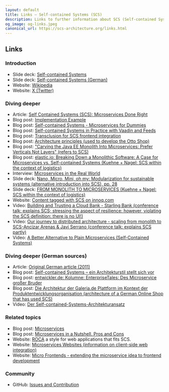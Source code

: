 ```yaml
---
layout: default
title: Links – Self-contained Systems (SCS)
description: Links to further information about SCS (Self-contained Systems)
og_image: og-links.jpeg
canonical_url: https://scs-architecture.org/links.html
---
```


Links
---
### Introduction
* Slide deck: [Self-contained Systems](https://scs-architecture.org/slidedeck/en/scs-infodeck-english.pdf)
* Slide deck: [Self-contained Systems (German)](https://scs-architecture.org/slidedeck/de/scs-infodeck-deutsch.pdf)
* Website: [Wikipedia](https://en.wikipedia.org/wiki/Self-contained_Systems)
* Website: [X (Twitter)](https://twitter.com/scsarchitecture)

### Diving deeper
* Article: [Self Contained Systems (SCS): Microservices Done Right](https://www.infoq.com/articles/scs-microservices-done-right)
* Blog post: [Implementation Example](https://blog.codecentric.de/en/2015/01/self-contained-systems-roca-complete-example-using-spring-boot-thymeleaf-bootstrap/)
* Blog post: [Self-contained Systems - Microservices for Dummies](https://dejanglozic.com/2016/01/04/self-contained-systems-microservices-for-dummies/)
* Blog post: [Self-contained Systems in Practice with Vaadin and Feeds](https://phauer.com/2018/self-contained-systems-vaadin-feeds/)
* Blog post: [Transclusion for SCS frontend integration](https://www.innoq.com/en/blog/transclusion/)
* Blog post: [Architecture principles (used to develop the Otto Shop)](https://www.otto.de/jobs/en/technology/techblog/blogpost/architecture-principles-2013-04-15.php)
* Blog post: ["Carving the Java EE Monolith Into Microservices: Prefer Verticals Not Layers" (refers to SCS)](https://blog.christianposta.com/microservices/carving-the-java-ee-monolith-into-microservices-perfer-verticals-not-layers/)
* Blog post: [elastic.io: Breaking Down a Monolithic Software: A Case for Microservices vs. Self-contained Systems (Kuehne + Nagel: SCS within the context of logistics)](https://www.elastic.io/integration-best-practices/breaking-down-monolith-microservices-and-self-contained-systems/)
* Interview: [Microservices in the Real World](https://www.infoq.com/articles/microservices-real-world/)
* Slide deck: [Nano, Micro, Mini, oh my: Modularization for sustainable systems (alternative introduction into SCS), pp. 28](https://www.innoq.com/en/talks/2014/12/talk-microservices-modularization-softwarearchitecture-berlin/)
* Slide deck: [FROM MONOLITH TO MICROSERVICES (Kuehne + Nagel: SCS within the context of logistics)](https://kuehne-nagel.github.io/monolith-to-microservices)
* Website: [Content tagged with SCS on innoq.com](https://www.innoq.com/en/topics/self-contained-systems/)
* Video: [Building and Trusting a Cloud Bank - Starling Bank (conference talk: explains SCS; stressing the aspect of resilience: however, violating the SCS definition: there is no UI!)](https://www.infoq.com/presentations/starling-bank-resilience/)
* Video: [Our journey to distributed architecture - scaling from monolith to SCS-Ancizar Arenas & Javi Serrano (conference talk: explains SCS partly)](https://youtu.be/HMatW0wSYR4?t=630)
* Video: [A Better Alternative to Plain Microservices (Self-Contained Systems)](https://www.youtube.com/watch?v=xkQ9VaNTwxM)

### Diving deeper (German sources)
* Article: [Original German article (2011)](https://www.innoq.com/de/links/softwarearchitektur-im-grossen/)
* Blog post: [Self-contained Systems – ein Architekturstil stellt sich vor](https://www.heise.de/blog/Self-contained-Systems-Ein-Architekturstil-stellt-sich-vor-3038718.html)
* Blog post: [entwickler.de: Kolumne: EnterpriseTales: Des Microservice großer Bruder](https://jaxenter.de/enterprisetales-des-microservice-grosser-bruder-39180)
* Blog post: [Die Architektur der Galeria.de Plattform im Kontext der Produktentwicklungsorganisation (architecture of a German Online Shop that has used SCS)](https://tech.kaufhof.io/general/2015/12/15/architektur-und-organisation-im-galeria-de-produktmanagement)
* Video: [Der Self-contained-Systems-Architekturansatz](https://software-architektur.tv/2022/09/02/folge132.html)

### Related topics
* Blog post: [Microservices](https://martinfowler.com/articles/microservices.html)
* Blog post: [Microservices in a Nutshell. Pros and Cons](https://phauer.com/2015/microservices-nutshell-pros-cons/)
* Website: [ROCA](https://roca-style.org/) a style for web applications that fits SCS.
* Website: [Microservices Websites (information on client-side web integration)](https://gustafnk.github.io/microservice-websites/)
* Website: [Micro Frontends - extending the microservice idea to frontend development](https://micro-frontends.org/)

### Community
* GitHub: [Issues and Contribution](https://github.com/innoq/SCS)
